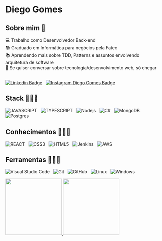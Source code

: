 # Diego Gomes

## Sobre mim 🎯

💻 Trabalho como Desenvolvedor Back-end<br>
📚 Graduado em Informática para negócios pela Fatec<br>
📚 Aprendendo mais sobre TDD, Patterns e assuntos envolvendo arquitetura de software<br>
💬 Se quiser conversar sobre tecnologia/desenvolvimento web, só chegar<br>
<br>

[![Linkedin Badge](https://img.shields.io/badge/Linkedin-323330?style=for-the-badge&logo=linkedin&logoColor=blue)](https://www.linkedin.com/in/diegogomes/) &nbsp;
[![Instagram Diego Gomes Badge](https://img.shields.io/badge/Instagram-323330?style=for-the-badge&logo=instagram&logoColor=purple)](https://www.instagram.com/die.gomes/) &nbsp;
<br>

## Stack 👩🏻‍💻
![JAVASCRIPT](https://img.shields.io/badge/JavaScript-323330?style=for-the-badge&logo=javascript&logoColor=F7DF1E) &nbsp;
![TYPESCRIPT](https://img.shields.io/badge/TypeScript-007ACC?style=for-the-badge&logo=typescript&logoColor=white) &nbsp;
![Nodejs](https://img.shields.io/badge/-Nodejs-black?style=for-the-badge&logo=Node.js) &nbsp;
![C#](https://img.shields.io/badge/c%23-%23239120.svg?style=for-the-badge&logo=c-sharp&logoColor=white) &nbsp;
![MongoDB](https://img.shields.io/badge/MongoDB-%234ea94b.svg?style=for-the-badge&logo=mongodb&logoColor=white) &nbsp;
![Postgres](https://img.shields.io/badge/postgres-%23316192.svg?style=for-the-badge&logo=postgresql&logoColor=white) &nbsp;
<br>
## Conhecimentos 👩🏻‍💻
![REACT](https://img.shields.io/badge/React-20232A?style=for-the-badge&logo=react&logoColor=61DAFB) &nbsp;
![CSS3](https://img.shields.io/badge/CSS3-1572B6?style=for-the-badge&logo=css3&logoColor=white) &nbsp;
![HTML5](https://img.shields.io/badge/HTML5-E34F26?style=for-the-badge&logo=html5&logoColor=white) &nbsp;
![Jenkins](https://img.shields.io/badge/jenkins-%232C5263.svg?style=for-the-badge&logo=jenkins&logoColor=white) &nbsp;
![AWS](https://img.shields.io/badge/AWS-%23FF9900.svg?style=for-the-badge&logo=amazon-aws&logoColor=white) &nbsp;
<br>
## Ferramentas 👩🏻‍💻
![Visual Studio Code](https://img.shields.io/badge/Visual%20Studio%20Code-0078d7.svg?style=for-the-badge&logo=visual-studio-code&logoColor=white) &nbsp;
![Git](https://img.shields.io/badge/-git-black?style=for-the-badge&logo=Git) &nbsp;
![GitHub](https://img.shields.io/badge/github-%23121011.svg?logo=github&logoColor=white&style=for-the-badge) &nbsp;
![Linux](https://img.shields.io/badge/-Linux-16C60C?style=for-the-badge&logo=linux&logoColor=white) &nbsp;
![Windows](https://img.shields.io/badge/-Windows-00ADEF?style=for-the-badge&logo=windows&logoColor=white) &nbsp;
<br>

<div>
<a href="https://github.com/dsgomes">
<img height="180em" src="https://github-readme-stats.vercel.app/api/top-langs/?username=dsgomes&layout=compact&langs_count=7&theme=dracula"/>
<img height="180em" src="https://github-readme-stats.vercel.app/api?username=dsgomes&show_icons=true&theme=dracula&include_all_commits=true&count_private=true"/>
</div>
<!--
**DsGomes/DsGomes** is a ✨ _special_ ✨ repository because its `README.md` (this file) appears on your GitHub profile.

Here are some ideas to get you started:

- 🔭 I’m currently working on ...
- 🌱 I’m currently learning ...
- 👯 I’m looking to collaborate on ...
- 🤔 I’m looking for help with ...
- 💬 Ask me about ...
- 📫 How to reach me: ...
- 😄 Pronouns: ...
- ⚡ Fun fact: ...

[![Twitch Badge](https://img.shields.io/badge/substack-323330?style=for-the-badge&logo=substack&logoColor=orange)](https://diegomes.substack.com/) 

-->

